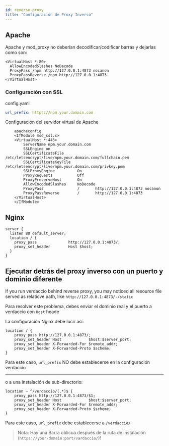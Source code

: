 ```yaml
---
id: reverse-proxy
title: "Configuración de Proxy Inverso"
---
```

## Apache

Apache y mod_proxy no deberían decodificar/codificar barras y dejarlas como son:

    <VirtualHost *:80>
      AllowEncodedSlashes NoDecode
      ProxyPass /npm http://127.0.0.1:4873 nocanon
      ProxyPassReverse /npm http://127.0.0.1:4873
    </VirtualHost>
    

### Configuración con SSL

config.yaml

```yaml
url_prefix: https://npm.your.domain.com
```

Configuración del servidor virtual de Apache

        apacheconfig
        <IfModule mod_ssl.c>
        <VirtualHost *:443>
            ServerName npm.your.domain.com
            SSLEngine on
            SSLCertificateFile      /etc/letsencrypt/live/npm.your.domain.com/fullchain.pem
            SSLCertificateKeyFile   /etc/letsencrypt/live/npm.your.domain.com/privkey.pem
            SSLProxyEngine          On
            ProxyRequests           Off
            ProxyPreserveHost       On
            AllowEncodedSlashes     NoDecode
            ProxyPass               /       http://127.0.0.1:4873 nocanon
            ProxyPassReverse        /       http://127.0.0.1:4873
        </VirtualHost>
        </IfModule>
    

## Nginx

    server {
      listen 80 default_server;
      location / {
        proxy_pass              http://127.0.0.1:4873/;
        proxy_set_header        Host $host;
      }
    }
    

## Ejecutar detrás del proxy inverso con un puerto y dominio diferente

If you run verdaccio behind reverse proxy, you may noticed all resource file served as relaticve path, like `http://127.0.0.1:4873/-/static`

Para resolver este problema, debes enviar el dominio real y el puerto a verdaccio con `Host` heade

La configuración Nginx debe lucir así:

```nginx
location / {
    proxy_pass http://127.0.0.1:4873/;
    proxy_set_header Host            $host:$server_port;
    proxy_set_header X-Forwarded-For $remote_addr;
    proxy_set_header X-Forwarded-Proto $scheme;
}
```

Para este caso, `url_prefix` NO debe establecerse en la configuración verdaccio

* * *

o a una instalación de sub-directorio:

```nginx
location ~ ^/verdaccio/(.*)$ {
    proxy_pass http://127.0.0.1:4873/$1;
    proxy_set_header Host            $host:$server_port;
    proxy_set_header X-Forwarded-For $remote_addr;
    proxy_set_header X-Forwarded-Proto $scheme;
}
```

Para este caso, `url_prefix` debe establecerse a `/verdaccio/`

> Nota: Hay una Barra oblicua después de la ruta de instalación (`https://your-domain:port/vardaccio/`)!
